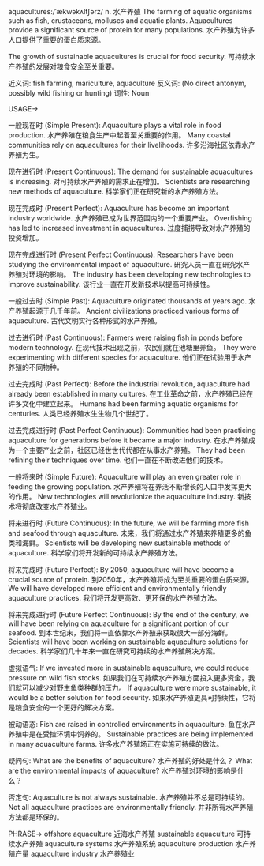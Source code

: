 aquacultures:/ˈækwəkʌltʃərz/
n.
水产养殖
The farming of aquatic organisms such as fish, crustaceans, molluscs and aquatic plants.
Aquacultures provide a significant source of protein for many populations. 水产养殖为许多人口提供了重要的蛋白质来源。

The growth of sustainable aquacultures is crucial for food security. 可持续水产养殖的发展对粮食安全至关重要。

近义词: fish farming, mariculture, aquaculture
反义词: (No direct antonym, possibly wild fishing or hunting)
词性: Noun


USAGE->

一般现在时 (Simple Present):
Aquaculture plays a vital role in food production. 水产养殖在粮食生产中起着至关重要的作用。
Many coastal communities rely on aquacultures for their livelihoods. 许多沿海社区依靠水产养殖为生。


现在进行时 (Present Continuous):
The demand for sustainable aquacultures is increasing. 对可持续水产养殖的需求正在增加。
Scientists are researching new methods of aquaculture. 科学家们正在研究新的水产养殖方法。


现在完成时 (Present Perfect):
Aquaculture has become an important industry worldwide. 水产养殖已成为世界范围内的一个重要产业。
Overfishing has led to increased investment in aquacultures. 过度捕捞导致对水产养殖的投资增加。


现在完成进行时 (Present Perfect Continuous):
Researchers have been studying the environmental impact of aquaculture. 研究人员一直在研究水产养殖对环境的影响。
The industry has been developing new technologies to improve sustainability. 该行业一直在开发新技术以提高可持续性。


一般过去时 (Simple Past):
Aquaculture originated thousands of years ago. 水产养殖起源于几千年前。
Ancient civilizations practiced various forms of aquaculture. 古代文明实行各种形式的水产养殖。


过去进行时 (Past Continuous):
Farmers were raising fish in ponds before modern technology. 在现代技术出现之前，农民们就在池塘里养鱼。
They were experimenting with different species for aquaculture. 他们正在试验用于水产养殖的不同物种。


过去完成时 (Past Perfect):
Before the industrial revolution, aquaculture had already been established in many cultures. 在工业革命之前，水产养殖已经在许多文化中建立起来。
Humans had been farming aquatic organisms for centuries. 人类已经养殖水生生物几个世纪了。


过去完成进行时 (Past Perfect Continuous):
Communities had been practicing aquaculture for generations before it became a major industry. 在水产养殖成为一个主要产业之前，社区已经世世代代都在从事水产养殖。
They had been refining their techniques over time. 他们一直在不断改进他们的技术。


一般将来时 (Simple Future):
Aquaculture will play an even greater role in feeding the growing population. 水产养殖将在养活不断增长的人口中发挥更大的作用。
New technologies will revolutionize the aquaculture industry. 新技术将彻底改变水产养殖业。


将来进行时 (Future Continuous):
In the future, we will be farming more fish and seafood through aquaculture. 未来，我们将通过水产养殖来养殖更多的鱼类和海鲜。
Scientists will be developing new sustainable methods of aquaculture. 科学家们将开发新的可持续水产养殖方法。


将来完成时 (Future Perfect):
By 2050, aquaculture will have become a crucial source of protein. 到2050年，水产养殖将成为至关重要的蛋白质来源。
We will have developed more efficient and environmentally friendly aquaculture practices. 我们将开发更高效、更环保的水产养殖方法。


将来完成进行时 (Future Perfect Continuous):
By the end of the century, we will have been relying on aquaculture for a significant portion of our seafood. 到本世纪末，我们将一直依靠水产养殖来获取很大一部分海鲜。
Scientists will have been working on sustainable aquaculture solutions for decades. 科学家们几十年来一直在研究可持续的水产养殖解决方案。


虚拟语气:
If we invested more in sustainable aquaculture, we could reduce pressure on wild fish stocks. 如果我们在可持续水产养殖方面投入更多资金，我们就可以减少对野生鱼类种群的压力。
If aquaculture were more sustainable, it would be a better solution for food security. 如果水产养殖更具可持续性，它将是粮食安全的一个更好的解决方案。


被动语态:
Fish are raised in controlled environments in aquaculture. 鱼在水产养殖中是在受控环境中饲养的。
Sustainable practices are being implemented in many aquaculture farms. 许多水产养殖场正在实施可持续的做法。


疑问句:
What are the benefits of aquaculture? 水产养殖的好处是什么？
What are the environmental impacts of aquaculture? 水产养殖对环境的影响是什么？


否定句:
Aquaculture is not always sustainable. 水产养殖并不总是可持续的。
Not all aquaculture practices are environmentally friendly. 并非所有水产养殖方法都是环保的。



PHRASE->
offshore aquaculture 近海水产养殖
sustainable aquaculture 可持续水产养殖
aquaculture systems 水产养殖系统
aquaculture production 水产养殖产量
aquaculture industry 水产养殖业
